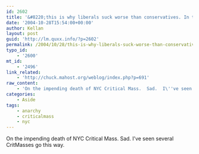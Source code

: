 ```yaml
---
id: 2602
title: '&#8220;this is why liberals suck worse than conservatives. In their hamfisted attempts to do good, they take all of the fun out of out liberation.&#8221;'
date: '2004-10-28T15:54:00+00:00'
author: Kellan
layout: post
guid: 'http://lm.quxx.info/?p=2602'
permalink: /2004/10/28/this-is-why-liberals-suck-worse-than-conservatives-in-their-hamfisted-attempts-to-do-good-they-take-all-of-the-fun-out-of-out-liberation/
typo_id:
    - '2600'
mt_id:
    - '2496'
link_related:
    - 'http://chuck.mahost.org/weblog/index.php?p=691'
raw_content:
    - 'On the impending death of NYC Critical Mass.  Sad.  I\''ve seen several CritMasses go this way.'
categories:
    - Aside
tags:
    - anarchy
    - criticalmass
    - nyc
---
```


On the impending death of NYC Critical Mass. Sad. I’ve seen several CritMasses go this way.